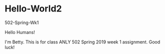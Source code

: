 # Hello-World2
502-Spring-Wk1

Hello Humans!

I'm Betty. This is for class ANLY 502 Spring 2019 week 1 assignment. Good luck!
